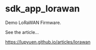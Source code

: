 # sdk_app_lorawan

Demo LoRaWAN Firmware.

See the article...

https://lupyuen.github.io/articles/lorawan
